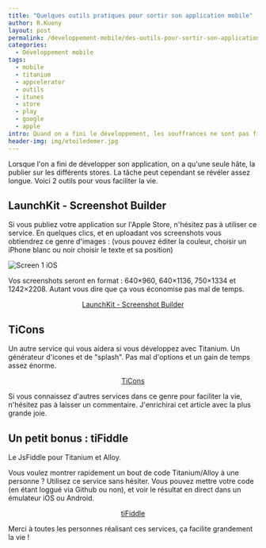 ```yaml
---
title: "Quelques outils pratiques pour sortir son application mobile"
author: R.Kueny
layout: post
permalink: /developpement-mobile/des-outils-pour-sortir-son-application-mobile
categories:
  - Développement mobile
tags:
  - mobile
  - titanium
  - appcelerator
  - outils
  - itunes
  - store
  - play
  - google
  - apple
intro: Quand on a fini le développement, les souffrances ne sont pas finies ! Il faut encore soumettre son application, et ce n'est pas de tout repos. Voici quelques outils pour vous aider.
header-img: img/etoiledemer.jpg
---
```


Lorsque l'on a fini de développer son application, on a qu'une seule hâte, la publier sur les différents stores. La tâche peut cependant se révéler assez longue. Voici 2 outils pour vous faciliter la vie.

## LaunchKit - Screenshot Builder

Si vous publiez votre application sur l'Apple Store, n'hésitez pas à utiliser ce service. En quelques clics, et en uploadant vos screenshots vous obtiendrez ce genre d'images : (vous pouvez éditer la couleur, choisir un iPhone blanc ou noir choisir le texte et sa position)

<img src="{{ site.url }}/img/ios/screen1.jpg" alt="Screen 1 iOS" style="margin:0 auto" />

Vos screenshots seront en format : 640×960, 640×1136, 750×1334 et 1242×2208. Autant vous dire que ça vous économise pas mal de temps.

<p style="text-align:center;"><a href="https://launchkit.io/screenshots/">LaunchKit - Screenshot Builder</a></p>

## TiCons

Un autre service qui vous aidera si vous développez avec Titanium. Un générateur d'icones et de "splash". 
Pas mal d'options et un gain de temps assez énorme.

<p style="text-align:center;"><a href="http://ticons.fokkezb.nl/">TiCons</a></p>

Si vous connaissez d'autres services dans ce genre pour faciliter la vie, n'hésitez pas à laisser un commentaire. J'enrichirai cet article avec la plus grande joie.

## Un petit bonus : tiFiddle

Le JsFiddle pour Titanium et Alloy.

Vous voulez montrer rapidement un bout de code Titanium/Alloy à une personne ? Utilisez ce service sans hésiter.
Vous pouvez mettre votre code (en étant loggué via Github ou non), et voir le résultat en direct dans un émulateur iOS ou Android.

<p style="text-align:center;"><a href="http://tifiddle.com/">tiFiddle</a></p>

Merci à toutes les personnes réalisant ces services, ça facilite grandement la vie !
